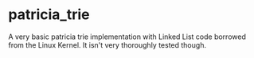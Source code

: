 patricia_trie
=============

A very basic patricia trie implementation with Linked List code borrowed from the Linux Kernel.
It isn't very thoroughly tested though.
